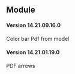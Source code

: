 ## Module <Project Native Report Advance>


#### Version 14.21.09.16.0
Color bar Pdf from model


#### Version 14.21.01.19.0
PDF arrows


